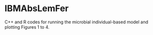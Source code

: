 # IBMAbsLemFer
C++ and R codes for running the microbial individual-based model and plotting Figures 1 to 4.


